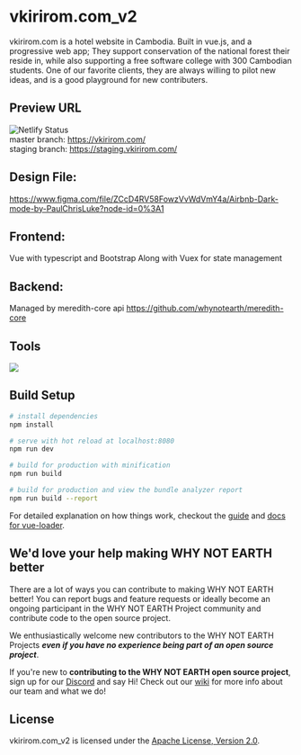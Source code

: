 # vkirirom.com_v2
vkirirom.com is a hotel website in Cambodia. Built in vue.js, and a progressive web app; They support conservation of the national forest their reside in, while also supporting a free software college with 300 Cambodian students. One of our favorite clients, they are always willing to pilot new ideas, and is a good playground for new contributers.

## Preview URL

![Netlify Status](https://api.netlify.com/api/v1/badges/517904aa-4d58-4733-b22d-8e29166000cb/deploy-status)  
master branch: https://vkirirom.com/  
staging branch: https://staging.vkirirom.com/

## Design File:

https://www.figma.com/file/ZCcD4RV58FowzVvWdVmY4a/Airbnb-Dark-mode-by-PaulChrisLuke?node-id=0%3A1

## Frontend:
Vue with typescript and Bootstrap
Along with Vuex for state management

## Backend:
Managed by meredith-core api https://github.com/whynotearth/meredith-core

## Tools

[<img src="https://raw.githubusercontent.com/whynotearth/shinta-mani-wild/master/src/assets/img/browserstack-logo.png">](https://browserstack.com)


## Build Setup

``` bash
# install dependencies
npm install

# serve with hot reload at localhost:8080
npm run dev

# build for production with minification
npm run build

# build for production and view the bundle analyzer report
npm run build --report
```

For detailed explanation on how things work, checkout the [guide](http://vuejs-templates.github.io/webpack/) and [docs for vue-loader](http://vuejs.github.io/vue-loader).

## We'd love your help making WHY NOT EARTH better

There are a lot of ways you can contribute to making WHY NOT EARTH better! You can report bugs and feature requests or ideally become an ongoing participant in the WHY NOT EARTH Project community and contribute code to the open source project.

We enthusiastically welcome new contributors to the WHY NOT EARTH Projects **_even if you have no experience being part of an open source project_**.  

If you're new to **contributing to the WHY NOT EARTH open source project**, sign up for our [Discord](https://discord.gg/EBpyFM3) and say Hi! Check out our [wiki](https://github.com/whynotearth/whynot.earth/wiki) for more info about our team and what we do!

## License

vkirirom.com_v2 is licensed under the [Apache License, Version 2.0](LICENSE).

